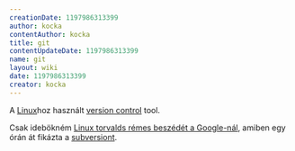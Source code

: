 ```yaml
---
creationDate: 1197986313399 
author: kocka 
contentAuthor: kocka 
title: git 
contentUpdateDate: 1197986313399 
name: git 
layout: wiki 
date: 1197986313399 
creator: kocka 
---
```

A [Linux](Linux.html)hoz használt [version control](version%20control.html) tool. 

Csak idebökném [Linux torvalds rémes beszédét a Google-nál](http://video.google.com/videoplay?docid=-2199332044603874737), amiben egy órán át fikázta a [subversiont](subversion.html).


